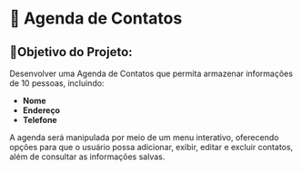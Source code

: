  # 📒 Agenda de Contatos
 
## 🎯Objetivo do Projeto:
Desenvolver uma Agenda de Contatos que permita armazenar informações de 10 pessoas, incluindo:

- **Nome**
- **Endereço**
- **Telefone**
  
A agenda será manipulada por meio de um menu interativo, oferecendo opções para que o usuário possa adicionar, exibir, editar e excluir contatos, além de consultar as informações salvas.
